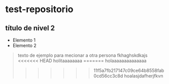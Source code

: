 # test-repositorio
## título de nivel 2
- Elemento 1
- Elemento 2

> texto de ejemplo
> para mecionar a otra persona
fkhaghskdkajs
<<<<<<< HEAD
holitaaaaaaaa
=======
> holaaaaaaaaaaaaaa
>>>>>>> 11f5a7fb217147c09ce64b8558fab0cd56cc3c8d
hoalasjdafherjfkvn